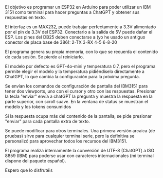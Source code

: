 El objetivo es programar un ESP32 en Arduino para poder utilizar un IBM 3151 como terminal para hacer preguntas a ChatGPT y obtener sus respuestas en texto.

El interfaz es un MAX232, puede trabajar perfectamente a 3.3V alimentado por el pin de 3.3V del ESP32. Conectarlo a la salida de 5V puede dañar el ESP.
Los pines del DB25 deben conectarse a (yo he usado un antiguo conector de placa base de 386):
2-TX
3-RX
4-5
6-8-20

El programa genera su propia memoria, con lo que se recuerda el contenido de cada sesión. Se pierde al reiniciarlo.

El modelo por defecto es GPT-4o-mini y temperatura 0.7, pero el programa permite elegir el modelo y la temperatura pidiéndiselo directamente a ChatGPT, lo que cambia la configuración para la próxima pregunta.

Se envían los comandos de configuración de pantalla del IBM3151 para tener dos viewports, uno con el cursor y otro con las respuestas. Presionar la tecla "enviar" envía a chatGPT la pregunta y muestra la respuesta en la parte superior, con scroll suave. En la ventana de status se muestran el modelo y los tokens consumidos 

Si la respuesta ocupa más del contenido de la pantalla, se pide presionar "enviar" para cada pantalla extra de texto.

Se puede modificar para otros terminales. Una primera versión arcaica (de pruebas) sirve para cualquier terminal serie, pero la definitiva se personalizó para aprovechar todos los recursos del IBM3151.

El programa realiza internamente la conversión de UTF-8 (ChatGPT) a ISO 8859 (IBM) para poderse usar con caracteres internacionales (mi terminal dispone del paquete español).

Espero que lo disfrutéis
